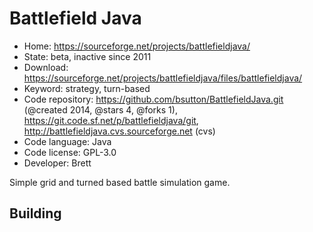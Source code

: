 # Battlefield Java

- Home: https://sourceforge.net/projects/battlefieldjava/
- State: beta, inactive since 2011
- Download: https://sourceforge.net/projects/battlefieldjava/files/battlefieldjava/
- Keyword: strategy, turn-based
- Code repository: https://github.com/bsutton/BattlefieldJava.git (@created 2014, @stars 4, @forks 1), https://git.code.sf.net/p/battlefieldjava/git, http://battlefieldjava.cvs.sourceforge.net (cvs)
- Code language: Java
- Code license: GPL-3.0
- Developer: Brett

Simple grid and turned based battle simulation game.

## Building

